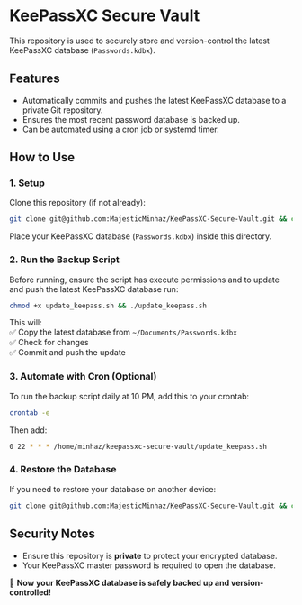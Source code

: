 # KeePassXC Secure Vault

This repository is used to securely store and version-control the latest KeePassXC database (`Passwords.kdbx`).

## Features

- Automatically commits and pushes the latest KeePassXC database to a private Git repository.
- Ensures the most recent password database is backed up.
- Can be automated using a cron job or systemd timer.

## How to Use

### 1. **Setup**

Clone this repository (if not already):

```sh
git clone git@github.com:MajesticMinhaz/KeePassXC-Secure-Vault.git && cd KeePassXC-Secure-Vault/
```

Place your KeePassXC database (`Passwords.kdbx`) inside this directory.

### 2. **Run the Backup Script**
Before running, ensure the script has execute permissions and to update and push the latest KeePassXC database run:
```sh
chmod +x update_keepass.sh && ./update_keepass.sh
```

This will:\
✅ Copy the latest database from `~/Documents/Passwords.kdbx`\
✅ Check for changes\
✅ Commit and push the update

### 3. **Automate with Cron (Optional)**

To run the backup script daily at 10 PM, add this to your crontab:

```sh
crontab -e  
```

Then add:

```sh
0 22 * * * /home/minhaz/keepassxc-secure-vault/update_keepass.sh  
```

### 4. **Restore the Database**

If you need to restore your database on another device:

```sh
git clone git@github.com:MajesticMinhaz/KeePassXC-Secure-Vault.git && cd KeePassXC-Secure-Vault/ && cp ./Passwords.kdbx ~/Documents/
```

## Security Notes

- Ensure this repository is **private** to protect your encrypted database.
- Your KeePassXC master password is required to open the database.

🚀 **Now your KeePassXC database is safely backed up and version-controlled!**
